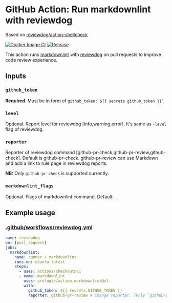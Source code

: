 # GitHub Action: Run markdownlint with reviewdog

Based on [reviewdog/action-shellcheck](https://github.com/reviewdog/action-shellcheck)

[![Docker Image CI](https://github.com/prologic/action-markdownlint/workflows/Docker%20Image%20CI/badge.svg)](https://github.com/prologic/action-markdownlint/actions)
[![Release](https://img.shields.io/github/release/prologic/action-markdownlint.svg?maxAge=43200)](https://github.com/prologic/action-markdownlint/releases)

This action runs [markdownlint](https://github.com/DavidAnson/markdownlint) with
[reviewdog](https://github.com/reviewdog/reviewdog) on pull requests to improve
code review experience.

## Inputs

### `github_token`

**Required**. Must be in form of `github_token: ${{ secrets.github_token }}`'.

### `level`

Optional. Report level for reviewdog [info,warning,error].
It's same as `-level` flag of reviewdog.

### `reporter`

Reporter of reviewdog command [github-pr-check,github-pr-review,github-check].
Default is github-pr-check.
github-pr-review can use Markdown and add a link to rule page in reviewdog reports.

**NB:** Only `github-pr-check` is supported currently.

### `markdownlint_flags`

Optional. Flags of markdownlint command. Default: `.`

## Example usage

### [.github/workflows/reviewdog.yml](.github/workflows/reviewdog.yml)

```yml
name: reviewdog
on: [pull_request]
jobs:
  markdownlint:
    name: runner / markdownlint
    runs-on: ubuntu-latest
    steps:
      - uses: actions/checkout@v1
      - name: markdownlint
        uses: prologic/action-markdownlint@v1
        with:
          github_token: ${{ secrets.GITHUB_TOKEN }}
          reporter: github-pr-review # Change reporter. (Only `github-pr-check` is supported at the moment).
```
